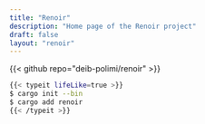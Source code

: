 ```yaml
---
title: "Renoir"
description: "Home page of the Renoir project"
draft: false
layout: "renoir"
---
```


{{< github repo="deib-polimi/renoir" >}}

```sh
{{< typeit lifeLike=true >}}
$ cargo init --bin 
$ cargo add renoir
{{< /typeit >}}
```
